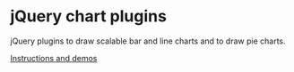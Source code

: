 jQuery chart plugins
====================
jQuery plugins to draw scalable bar and line charts and to draw pie charts.

[Instructions and demos](http://jackvz.github.com/jQuery-chart-plugins/)
